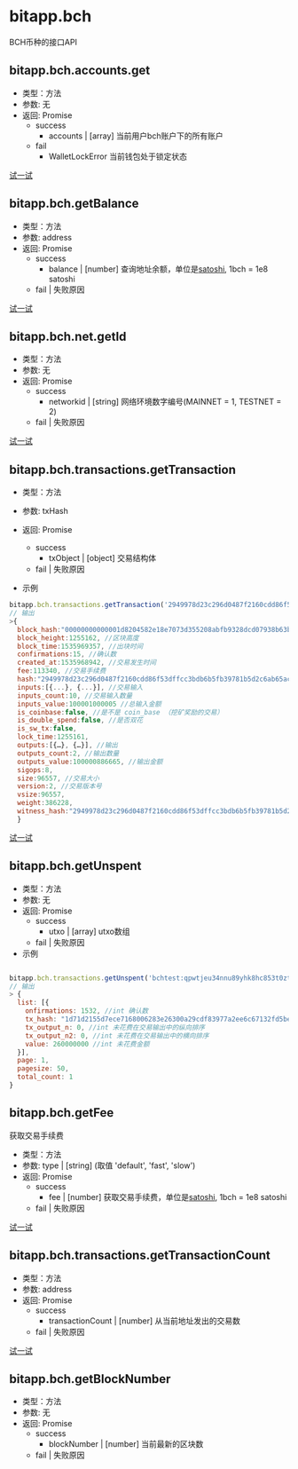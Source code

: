 # bitapp.bch

BCH币种的接口API

## bitapp.bch.accounts.get
- 类型：方法
- 参数: 无
- 返回: Promise
  - success
    - accounts | [array] 当前用户bch账户下的所有账户
  - fail
    - WalletLockError 当前钱包处于锁定状态

[试一试](http://localhost:3001/playground?code=bitapp.bch.accounts.get)

## bitapp.bch.getBalance
- 类型：方法
- 参数: address
- 返回: Promise
  - success
    - balance | [number] 查询地址余额，单位是[satoshi](https://en.bitcoin.it/wiki/Satoshi_(unit)), 1bch = 1e8 satoshi
  - fail | 失败原因

[试一试](http://localhost:3001/playground?code=bitapp.eth.getbalance)

## bitapp.bch.net.getId
- 类型：方法
- 参数: 无
- 返回: Promise
  - success
    - networkid | [string] 网络环境数字编号(MAINNET = 1, TESTNET = 2)
  - fail | 失败原因

[试一试](http://localhost:3001/playground?code=bitapp.bch.net.getid)

## bitapp.bch.transactions.getTransaction
- 类型：方法
- 参数: txHash
- 返回: Promise
  - success
    - txObject | [object] 交易结构体
  - fail | 失败原因

- 示例

```js
bitapp.bch.transactions.getTransaction('2949978d23c296d0487f2160cdd86f53dffcc3bdb6b5fb39781b5d2c6ab65acf').then(console.log)
// 输出
>{
  block_hash:"00000000000001d8204582e18e7073d355208abfb9328dcd07938b63b320f0a8", //区块哈希
  block_height:1255162, //区块高度
  block_time:1535969357, //出块时间
  confirmations:15, //确认数
  created_at:1535968942, //交易发生时间
  fee:113340, //交易手续费
  hash:"2949978d23c296d0487f2160cdd86f53dffcc3bdb6b5fb39781b5d2c6ab65acf" // 交易hash
  inputs:[{...}, {...}], //交易输入
  inputs_count:10, //交易输入数量
  inputs_value:100001000005 //总输入金额
  is_coinbase:false, //是不是 coin_base （挖矿奖励的交易）
  is_double_spend:false, //是否双花
  is_sw_tx:false,
  lock_time:1255161,
  outputs:[{…}, {…}], //输出
  outputs_count:2, //输出数量
  outputs_value:100000886665, //输出金额
  sigops:8,
  size:96557, //交易大小
  version:2, //交易版本号
  vsize:96557,
  weight:386228,
  witness_hash:"2949978d23c296d0487f2160cdd86f53dffcc3bdb6b5fb39781b5d2c6ab65acf"
  }
```

[试一试](http://localhost:3001/playground?code=bitapp.bch.transactions.gettransaction)

## bitapp.bch.getUnspent
- 类型：方法
- 参数: 无
- 返回: Promise
  - success
    - utxo | [array] utxo数组
  - fail | 失败原因
- 示例

```js

bitapp.bch.transactions.getUnspent('bchtest:qpwtjeu34nnu89yhk8hc853t0zt5fqwvc5x9spupsm').then(console.log)
// 输出
> {
  list: [{
    onfirmations: 1532, //int 确认数
    tx_hash: "1d71d2155d7ece7168006283e26300a29cdf83977a2ee6c67132fd5be58ba712", //string 交易hash
    tx_output_n: 0, //int 未花费在交易输出中的纵向排序
    tx_output_n2: 0, //int 未花费在交易输出中的横向排序
    value: 260000000 //int 未花费金额
  }],
  page: 1,
  pagesize: 50,
  total_count: 1
}

```

## bitapp.bch.getFee

获取交易手续费

- 类型：方法
- 参数: type | [string] (取值 'default', 'fast', 'slow')
- 返回: Promise
  - success
    - fee | [number] 获取交易手续费，单位是[satoshi](https://en.bitcoin.it/wiki/Satoshi_(unit)), 1bch = 1e8 satoshi
  - fail | 失败原因

[试一试](http://localhost:3001/playground?code=bitapp.bch.getfee)

## bitapp.bch.transactions.getTransactionCount
- 类型：方法
- 参数: address
- 返回: Promise
  - success
    - transactionCount | [number] 从当前地址发出的交易数
  - fail | 失败原因

[试一试](http://localhost:3001/playground?code=bitapp.bch.transactions.gettransactioncount)

## bitapp.bch.getBlockNumber
- 类型：方法
- 参数: 无
- 返回: Promise
  - success
    - blockNumber | [number] 当前最新的区块数
  - fail | 失败原因